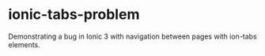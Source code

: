 # ionic-tabs-problem
Demonstrating a bug in Ionic 3 with navigation between pages with ion-tabs elements.
